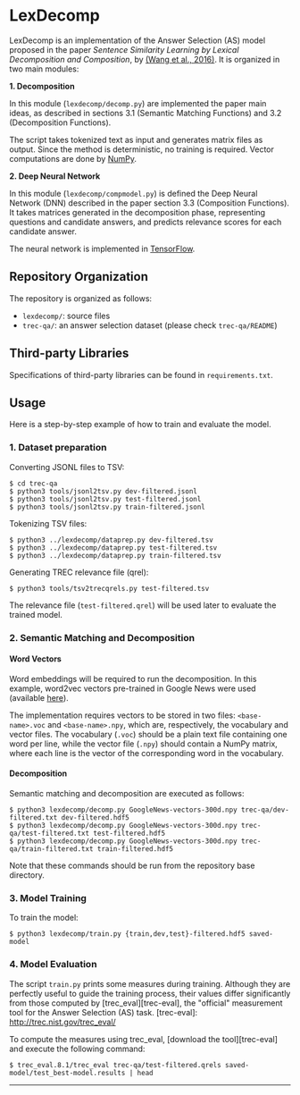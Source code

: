 # LexDecomp

LexDecomp is an implementation of the Answer Selection (AS) model proposed in the paper *Sentence Similarity Learning by Lexical Decomposition and Composition*, by [(Wang et al., 2016)][wang-2016]. It is organized in two main modules:

[wang-2016]: https://arxiv.org/abs/1602.07019


**1. Decomposition**

In this module (`lexdecomp/decomp.py`) are implemented the paper main ideas, as described in sections 3.1 (Semantic Matching Functions) and 3.2 (Decomposition Functions).

The script takes tokenized text as input and generates matrix files as output. Since the method is deterministic, no training is required. Vector computations are done by [NumPy][numpy].


**2. Deep Neural Network**

In this module (`lexdecomp/compmodel.py`) is defined the Deep Neural Network (DNN) described in the paper section 3.3 (Composition Functions). It takes matrices generated in the decomposition phase, representing questions and candidate answers, and predicts relevance scores for each candidate answer.

The neural network is implemented in [TensorFlow][tensorflow].


[tensorflow]: https://www.tensorflow.org/
[numpy]: http://www.numpy.org/



## Repository Organization

The repository is organized as follows:
- `lexdecomp/`:
    source files
- `trec-qa/`:
    an answer selection dataset (please check `trec-qa/README`)


## Third-party Libraries
Specifications of third-party libraries can be found in `requirements.txt`.


## Usage

Here is a step-by-step example of how to train and evaluate the model.

### 1. Dataset preparation

Converting JSONL files to TSV:

    $ cd trec-qa
    $ python3 tools/jsonl2tsv.py dev-filtered.jsonl
    $ python3 tools/jsonl2tsv.py test-filtered.jsonl
    $ python3 tools/jsonl2tsv.py train-filtered.jsonl

Tokenizing TSV files:

    $ python3 ../lexdecomp/dataprep.py dev-filtered.tsv
    $ python3 ../lexdecomp/dataprep.py test-filtered.tsv
    $ python3 ../lexdecomp/dataprep.py train-filtered.tsv

Generating TREC relevance file (qrel):

    $ python3 tools/tsv2trecqrels.py test-filtered.tsv

The relevance file (`test-filtered.qrel`) will be used later to evaluate the trained model.


### 2. Semantic Matching and Decomposition

#### Word Vectors
Word embeddings will be required to run the decomposition. In this example, word2vec vectors pre-trained in Google News were used (available [here](https://code.google.com/archive/p/word2vec/)).

The implementation requires vectors to be stored in two files: `<base-name>.voc` and `<base-name>.npy`, which are, respectively, the vocabulary and vector files. The vocabulary (`.voc`) should be a plain text file containing one word per line, while the vector file (`.npy`) should contain a NumPy matrix, where each line is the vector of the corresponding word in the vocabulary.



#### Decomposition
Semantic matching and decomposition are executed as follows:

    $ python3 lexdecomp/decomp.py GoogleNews-vectors-300d.npy trec-qa/dev-filtered.txt dev-filtered.hdf5
    $ python3 lexdecomp/decomp.py GoogleNews-vectors-300d.npy trec-qa/test-filtered.txt test-filtered.hdf5
    $ python3 lexdecomp/decomp.py GoogleNews-vectors-300d.npy trec-qa/train-filtered.txt train-filtered.hdf5

Note that these commands should be run from the repository base directory.

### 3. Model Training

To train the model:

    $ python3 lexdecomp/train.py {train,dev,test}-filtered.hdf5 saved-model


### 4. Model Evaluation
The script `train.py` prints some measures during training. Although they are perfectly useful to guide the training process, their values differ significantly from those computed by [trec_eval][trec-eval], the "official" measurement tool for the Answer Selection (AS) task.
[trec-eval]: http://trec.nist.gov/trec_eval/

To compute the measures using trec_eval, [download the tool][trec-eval] and execute the following command:

    $ trec_eval.8.1/trec_eval trec-qa/test-filtered.qrels saved-model/test_best-model.results | head


---

